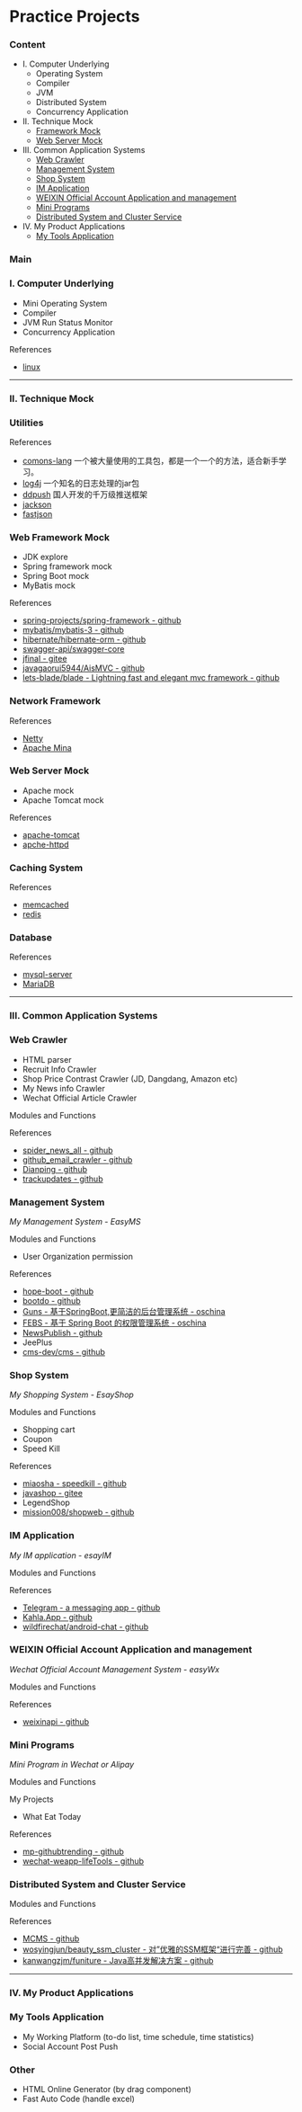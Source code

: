# Practice Projects

<h3 id="content">Content</h3>

- I. Computer Underlying 
  - Operating System
  - Compiler
  - JVM
  - Distributed System
  - Concurrency Application
- II. Technique Mock
  - [Framework Mock](#fm)
  - [Web Server Mock](#wsm)
- III. Common Application Systems
  - [Web Crawler](#wc)
  - [Management System](#ms)
  - [Shop System](#ss)
  - [IM Application](#ia)
  - [WEIXIN Official Account Application and management](#wx)
  - [Mini Programs](#mp)
  - [Distributed System and Cluster Service](#ms)
- IV. My Product Applications
  - [My Tools Application](#mta)

### Main

### I. Computer Underlying

- Mini Operating System
- Compiler
- JVM Run Status Monitor
- Concurrency Application

References

- [linux](https://github.com/torvalds/linux)

---



### II. Technique Mock

### Utilities

References

- [comons-lang](https://github.com/apache/commons-lang) 一个被大量使用的工具包，都是一个一个的方法，适合新手学习。
- [log4j](https://github.com/apache/log4j) 一个知名的日志处理的jar包
- [ddpush](https://github.com/tagnja/resources-of-learning/blob/master) 国人开发的千万级推送框架
- [jackson](https://github.com/FasterXML/jackson)
- [fastjson](https://github.com/alibaba/fastjson)

<h3 id="fm">Web Framework Mock</h3>

- JDK explore
- Spring framework mock
- Spring Boot mock
- MyBatis mock

References

- [spring-projects/spring-framework - github](https://github.com/spring-projects/spring-framework)
- [mybatis/mybatis-3 - github](https://github.com/mybatis/mybatis-3)
- [hibernate/hibernate-orm - github](https://github.com/hibernate/hibernate-orm)
- [swagger-api/swagger-core](https://github.com/swagger-api/swagger-core)
- [jfinal - gitee](https://gitee.com/jfinal/jfinal)
- [javagaorui5944/AisMVC - github](https://github.com/javagaorui5944/AisMVC)
- [lets-blade/blade - Lightning fast and elegant mvc framework -  github](https://github.com/lets-blade/blade)

### Network Framework

References

- [Netty](https://github.com/netty/netty)
- [Apache Mina](https://github.com/apache/mina)

<h3 id="wsm">Web Server Mock</h3>

- Apache mock
- Apache Tomcat mock

References

- [apache-tomcat](https://github.com/apache/tomcat)
- [apche-httpd](https://github.com/apache/httpd)

### Caching System

References

- [memcached](https://github.com/memcached/memcached)
- [redis](https://github.com/antirez/redis)

### Database 

References

- [mysql-server](https://github.com/mysql/mysql-server)
- [MariaDB](https://github.com/MariaDB)

---



### III. Common Application Systems


<h3 id="wc">Web Crawler</h3>

- HTML parser
- Recruit Info Crawler
- Shop Price Contrast Crawler (JD, Dangdang, Amazon etc)
- My News info Crawler
- Wechat Official Article Crawler

Modules and Functions

References 

- [spider_news_all - github](https://github.com/hailong0707-zz/spider_news_all)
- [github_email_crawler - github](https://github.com/nekocode/github_email_crawler)
- [Dianping - github](https://github.com/Northxw/Dianping)
- [trackupdates - github](https://github.com/ZhuPeng/trackupdates)


<h3 id="ms">Management System</h3>

*My Management System - EasyMS*

Modules and Functions

- User Organization permission

References

- [hope-boot - github](https://github.com/hope-for/hope-boot)
- [bootdo - github](https://github.com/lcg0124/bootdo)
- [Guns - 基于SpringBoot,更简洁的后台管理系统 - oschina](https://www.oschina.net/p/guns)
- [FEBS - 基于 Spring Boot 的权限管理系统 - oschina](https://www.oschina.net/p/febs)
- [NewsPublish - github](https://github.com/yuqirong/NewsPublish)
- JeePlus
- [cms-dev/cms - github](https://github.com/cms-dev/cms)

<h3 id="ss">Shop System</h3>

*My Shopping System - EsayShop*

Modules and Functions

- Shopping cart
- Coupon
- Speed Kill

References

- [miaosha - speedkill - github](https://github.com/qiurunze123/miaosha)
- [javashop - gitee](https://gitee.com/javashop)
- LegendShop
- [mission008/shopweb - github](https://github.com/mission008/shopweb)

<h3 id="ia">IM Application</h3>

*My IM application - esayIM*

Modules and Functions

References

- [Telegram - a messaging app - github](https://github.com/DrKLO/Telegram)
- [Kahla.App - github](https://github.com/AiursoftWeb/Kahla.App)
- [wildfirechat/android-chat - github](https://github.com/wildfirechat/android-chat)

<h3 id="wx">WEIXIN Official Account Application and management</h3>

*Wechat Official Account Management System - easyWx*

Modules and Functions

References

- [weixinapi - github](https://github.com/wuweiit/weixinapi)

<h3 id="mp">Mini Programs</h3>

*Mini Program in Wechat or Alipay*

Modules and Functions

My Projects

- What Eat Today

References

- [mp-githubtrending - github](https://github.com/ZhuPeng/mp-githubtrending)
- [wechat-weapp-lifeTools - github](https://github.com/yll2wcf/wechat-weapp-lifeTools)

<h3 id="ds">Distributed System and Cluster Service</h3>

Modules and Functions

References

- [MCMS - github](https://github.com/ming-soft/MCMS)
- [wosyingjun/beauty_ssm_cluster - 对”优雅的SSM框架“进行完善 - github](https://github.com/wosyingjun/beauty_ssm_cluster)
- [kanwangzjm/funiture - Java高并发解决方案 - github](https://github.com/kanwangzjm/funiture)



---



### IV. My Product Applications

<h3 id="mta">My Tools Application</h3>

- My Working Platform (to-do list, time schedule, time statistics)
- Social Account Post Push

### Other

- HTML Online Generator (by drag component)
- Fast Auto Code (handle excel)